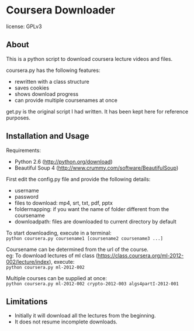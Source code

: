 Coursera Downloader
==================
license: GPLv3

About
-----
This is a python script to download coursera lecture videos and files.

coursera.py has the following features:
* rewritten with a class structure
* saves cookies
* shows download progress
* can provide multiple coursenames at once

get.py is the original script I had written. It has been kept here for reference purposes.

Installation and Usage
----------------------
Requirements:
* Python 2.6          (http://python.org/download)
* Beautiful Soup 4    (http://www.crummy.com/software/BeautifulSoup)

First edit the config.py file and provide the following details:<br />
* username
* password
* files to download: mp4, srt, txt, pdf, pptx
* foldermapping: if you want the name of folder different from the coursename
* downloadpath: files are downloaded to current directory by default

To start downloading, execute in a terminal:<br />
    `python coursera.py coursename1 [coursename2 coursename3 ...]`

Coursename can be determined from the url of the course. <br />
eg: To download lectures of ml class (https://class.coursera.org/ml-2012-002/lecture/index), execute:<br />
    `python coursera.py ml-2012-002`

Multiple courses can be supplied at once: <br />
    `python coursera.py ml-2012-002 crypto-2012-003 algs4partI-2012-001`

Limitations
-----------
* Initially it will download all the lectures from the beginning.
* It does not resume incomplete downloads.

